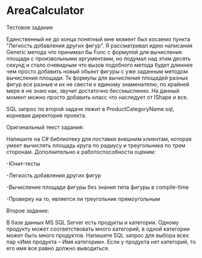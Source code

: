 # AreaCalculator
Тестовое задание

Единственный не до конца понятный мне момент был косаемо пункта "Легкость добавления других фигур". Я рассматривал идею написания Generic метода что принимал бы Func с формулой для вычисления площади с произвольными аргументами, но подумал над этим десять секунд и стало очевидным что вызов подобного метода будет длиннее чем просто добавить новый обьект фигуры с уже заданным методом вычисления площади. Тк формулы для вычисления площадей разных фигур все разные и их не свести к единому знаменателю, по крайней мере я не знаю как, звучит достаточно бессмысленно. На данный момент можно просто добавить класс что наследует от IShape и все.

SQL запрос по второй задаче лежит в ProductCategoryName.sql, корневая директория проекта.


Оригинальный текст задания:

Напишите на C# библиотеку для поставки внешним клиентам, которая умеет вычислять площадь круга по радиусу и треугольника по трем сторонам. Дополнительно к работоспособности оценим:

-Юнит-тесты

-Легкость добавления других фигур

-Вычисление площади фигуры без знания типа фигуры в compile-time

-Проверку на то, является ли треугольник прямоугольным


Второе задание:

В базе данных MS SQL Server есть продукты и категории. Одному продукту может соответствовать много категорий, в одной категории может быть много продуктов. Напишите SQL запрос для выбора всех пар «Имя продукта – Имя категории». Если у продукта нет категорий, то его имя все равно должно выводиться.

